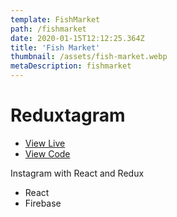 ```yaml
---
template: FishMarket
path: /fishmarket
date: 2020-01-15T12:12:25.364Z
title: 'Fish Market'
thumbnail: /assets/fish-market.webp
metaDescription: fishmarket
---
```

# Reduxtagram

- [View Live](https://catch-of-the-day-by-dhausser.netlify.app/)
- [View Code](https://github.com/dhausser/catch-of-the-day/)

Instagram with React and Redux

- React
- Firebase
